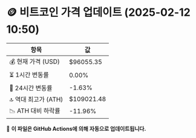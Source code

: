 # 🪙 비트코인 가격 업데이트 (2025-02-12 10:50)

| 항목                | 값 |
|--------------------|----------------|
| 💰 현재 가격 (USD) | $96055.35 |
| ⏳ 1시간 변동률    | 0.00% |
| 📆 24시간 변동률   | -1.63% |
| 🔝 역대 최고가 (ATH) | $109021.48 |
| 📉 ATH 대비 하락률 | -11.96% |

🔄 **이 파일은 GitHub Actions에 의해 자동으로 업데이트됩니다.**
